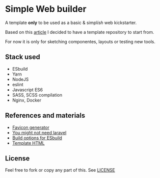 # Simple Web builder

A template **only** to be used as a basic & simpl*ish* web kickstarter. 

Based on this [article](https://stagerightlabs.com/blog/you-might-not-need-laravel-mix) I decided to have a template repository to start from. 

For now it is only for sketching componentes, layouts or testing new tools.

## Stack used

- ESbuild
- Yarn
- NodeJS
- eslint
- Javascript ES6
- SASS, SCSS compilation
- Nginx, Docker

## References and materials

- [Favicon generator](https://favicon.io/)
- [You might not need laravel](https://stagerightlabs.com/blog/you-might-not-need-laravel-mix)
- [Build options for ESbuild](https://github.com/evanw/esbuild/issues/39)
- [Template HTML](https://github.com/evanw/esbuild/issues/96)

## License

Feel free to fork or copy any part of this. See [LICENSE](LICENSE.md)


